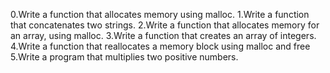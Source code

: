 0.Write a function that allocates memory using malloc.
1.Write a function that concatenates two strings.
2.Write a function that allocates memory for an array, using malloc.
3.Write a function that creates an array of integers.
4.Write a function that reallocates a memory block using malloc and free
5.Write a program that multiplies two positive numbers.
